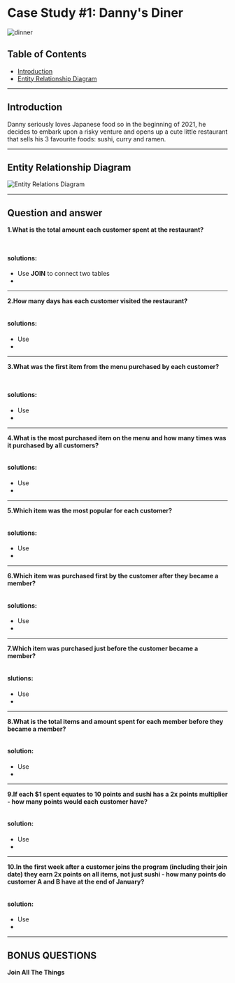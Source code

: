 # Case Study #1: Danny's Diner
![dinner](https://github.com/ianfang0131/8-week-SQL-Challenge/assets/124013330/61a9174d-e3f5-4219-b9bf-9b7e2d4cdebe)


## Table of Contents

- [Introduction](#introduction)
- [Entity Relationship Diagram](#entity-relationship-diagram)
***
## Introduction
Danny seriously loves Japanese food so in the beginning of 2021, he decides to embark upon a risky venture and opens up a cute little restaurant that sells his 3 favourite foods: sushi, curry and ramen.

***
## Entity Relationship Diagram
![Entity Relations Diagram](https://github.com/ianfang0131/8-week-SQL-Challenge/assets/124013330/eef59e02-f2b6-4f9c-aae6-beb98ac5748e)
***
## Question and answer
  **1.What is the total amount each customer spent at the restaurant?**
  ````sql



````
#### solutions:
- Use **JOIN** to connect two tables
- 
***
 **2.How many days has each customer visited the restaurant?**
````sql


````
#### solutions:
- Use
- 
***
 **3.What was the first item from the menu purchased by each customer?**
````sql



````
#### solutions:
- Use
- 
***
**4.What is the most purchased item on the menu and how many times was it purchased by all customers?**
````sql


````
#### solutions:
- Use
- 
***
**5.Which item was the most popular for each customer?**
````sql

````
#### solutions:
- Use
- 
***
**6.Which item was purchased first by the customer after they became a member?**
````sql

````
#### solutions:
- Use
- 
***
**7.Which item was purchased just before the customer became a member?**
````sql

````
#### slutions:
- Use
- 
***
**8.What is the total items and amount spent for each member before they became a member?**
````sql

````
#### solution:
- Use
- 
***
**9.If each $1 spent equates to 10 points and sushi has a 2x points multiplier - how many points would each customer have?**
````sql
````
#### solution:
- Use
- 
***
**10.In the first week after a customer joins the program (including their join date) they earn 2x points on all items, not just sushi - how many points do customer A and B have at the end of January?**
````sql

````
#### solution:
- Use
- 
***

## BONUS QUESTIONS

**Join All The Things**






